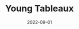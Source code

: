 ---
org: MIT
courseno: 18.217
title: Young Tableaux
subject: Math
date: 2022-09-01
term: Fall 2022
status: WIP
notes: 18-217.pdf
code: 18.217
site:
instructor: Alex Postnikov
comment: A more polished version of the first 23 pages (with better diagrams) can be found <a href="https://sanjanad1024.github.io/assets/pdf/lecture_notes/18-217edited.pdf" target="_blank">here</a>.
---